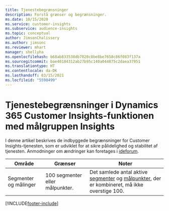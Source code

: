 ```yaml
---
title: Tjenestebegrænsninger
description: Forstå grænser og begrænsninger.
ms.date: 10/15/2020
ms.service: customer-insights
ms.subservice: audience-insights
ms.topic: conceptual
author: JimsonChalissery
ms.author: jimsonc
ms.reviewer: mhart
manager: shellyha
ms.openlocfilehash: b68ab833538db7020c8be8be7658c86f083f137a
ms.sourcegitcommit: bae40184312ab27b95c140a044875c2daea37951
ms.translationtype: HT
ms.contentlocale: da-DK
ms.lasthandoff: 03/15/2021
ms.locfileid: "5598499"
---
```

# <a name="service-limits-in-dynamics-365-customer-insights-audience-insights-capability"></a>Tjenestebegrænsninger i Dynamics 365 Customer Insights-funktionen med målgruppen Insights

I denne artikel beskrives de indbyggede begrænsninger for Customer Insights-tjenesten, som er udviklet for at sikre pålidelighed og stabilitet af tjenesten. Anmodninger om ændringer kan foretages i [ideforum](https://go.microsoft.com/fwlink/?linkid=2074172). 
 
| Område  | Grænser  | Noter |
|-------------|---------------------------------------------------------------------|---------------------------------------------------------------------|
| Segmenter og målinger | 100 segmenter eller målpunkter. | Det samlede antal aktive [segmenter](segments.md) og [målpunkter](measures.md), der er kombineret, må ikke overstige 100.  |


[!INCLUDE[footer-include](../includes/footer-banner.md)]